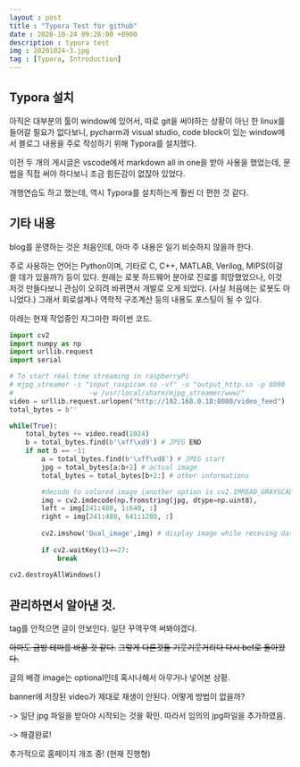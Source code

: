 ```yaml
---
layout : post
title : "Typora Test for github"
date : 2020-10-24 09:26:00 +0900
description : typora test
img : 20201024-3.jpg
tag : [Typora, Introduction]
---
```


## Typora 설치

 아직은 대부분의 툴이 window에 있어서, 따로 git을 써야하는 상황이 아닌 한 linux를 들어갈 필요가 없다보니, pycharm과 visual studio, code block이 있는 window에서 블로그 내용을 주로 작성하기 위해 Typora를 설치했다.

 이전 두 개의 게시글은 vscode에서 markdown all in one을 받아 사용을 했었는데, 문법을 직접 써야 하다보니 조금 힘든감이 없잖아 있었다.  

 개행연습도 하고 했는데, 역시 Typora를 설치하는게 훨씬 더 편한 것 같다.



## 기타 내용

  blog를 운영하는 것은 처음인데, 아마 주 내용은 일기 비슷하지 않을까 한다.



 주로 사용하는 언어는 Python이며, 기타로 C, C++, MATLAB, Verilog, MIPS(이걸 쓸 데가 있을까?) 등이 있다. 원래는 로봇 하드웨어 분야로 진로를 희망했었으나, 이것 저것 만들다보니 관심이 오히려 바뀌면서 개발로 오게 되었다. (사실 처음에는 로봇도 아니었다.) 그래서 회로설계나 역학적 구조계산 등의 내용도 포스팅이 될 수 있다.



 아래는 현재 작업중인 자그마한 파이썬 코드.

```python
import cv2
import numpy as np
import urllib.request
import serial

# To start real time streaming in raspberryPi
# mjpg_streamer -i "input_raspicam.so -vf" -o "output_http.so -p 8090
#                   -w /usr/local/share/mjpg_streamer/www/"
video = urllib.request.urlopen("http://192.168.0.18:8080/video_feed")
total_bytes = b''

while(True):
    total_bytes += video.read(1024)
    b = total_bytes.find(b'\xff\xd9') # JPEG END
    if not b == -1:
        a = total_bytes.find(b'\xff\xd8') # JPEG start
        jpg = total_bytes[a:b+2] # actual image
        total_bytes = total_bytes[b+2:] # other informations

        #decode to colored image (another option is cv2.IMREAD_GRAYSCALE)
        img = cv2.imdecode(np.fromstring(jpg, dtype=np.uint8), 											cv2.IMREAD_COLOR)
        left = img[241:480, 1:640, :]
        right = img[241:480, 641:1280, :]
        
        cv2.imshow('Dual_image',img) # display image while receving data
        
        if cv2.waitKey(1)==27:
            break
            
cv2.destroyAllWindows()
```



## 관리하면서 알아낸 것.

tag를 안적으면 글이 안보인다. 일단 꾸역꾸역 써봐야겠다.

 ~~아마도 금방 테마를 바꿀 것 같다.~~  ~~그렇게 다른것들 기웃기웃거리다 다시 bef로 돌아왔다.~~

글의 배경 image는 optional인데 혹시나해서 아무거나 넣어본 상황.

banner에 저장된 video가 제대로 재생이 안된다. 어떻게 방법이 없을까?

-> 일단 jpg 파일을 받아야 시작되는 것을 확인. 따라서 임의의 jpg파일을 추가하였음.

-> 해결완료!



추가적으로 홈페이지 개조 중! (현재 진행형)

